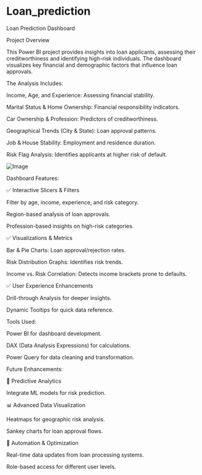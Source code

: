 # Loan_prediction

Loan Prediction Dashboard

Project Overview

This Power BI project provides insights into loan applicants, assessing their creditworthiness and identifying high-risk individuals. The dashboard visualizes key financial and demographic factors that influence loan approvals.

The Analysis Includes:

Income, Age, and Experience: Assessing financial stability.

Marital Status & Home Ownership: Financial responsibility indicators.

Car Ownership & Profession: Predictors of creditworthiness.

Geographical Trends (City & State): Loan approval patterns.

Job & House Stability: Employment and residence duration.

Risk Flag Analysis: Identifies applicants at higher risk of default.

![Image](https://github.com/user-attachments/assets/f08ba308-bdf3-4044-89bb-f5cb2b4dcb59)

Dashboard Features:

✅ Interactive Slicers & Filters

Filter by age, income, experience, and risk category.

Region-based analysis of loan approvals.

Profession-based insights on high-risk categories.

✅ Visualizations & Metrics

Bar & Pie Charts: Loan approval/rejection rates.

Risk Distribution Graphs: Identifies risk trends.

Income vs. Risk Correlation: Detects income brackets prone to defaults.

✅ User Experience Enhancements

Drill-through Analysis for deeper insights.

Dynamic Tooltips for quick data reference.

Tools Used:

Power BI for dashboard development.

DAX (Data Analysis Expressions) for calculations.

Power Query for data cleaning and transformation.

Future Enhancements:

🚀 Predictive Analytics

Integrate ML models for risk prediction.

📊 Advanced Data Visualization

Heatmaps for geographic risk analysis.

Sankey charts for loan approval flows.

🔄 Automation & Optimization

Real-time data updates from loan processing systems.

Role-based access for different user levels.

